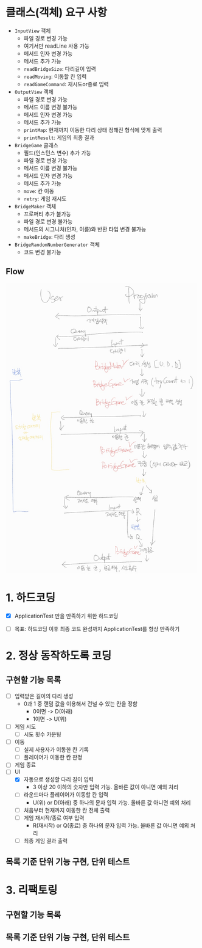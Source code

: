 # 클래스(객체) 요구 사항
- `InputView` 객체
  - 파일 경로 변경 가능
  - 여기서만 readLine 사용 가능
  - 메서드 인자 변경 가능
  - 메서드 추가 가능
  - `readBridgeSize`: 다리길이 입력
  - `readMoving`: 이동할 칸 입력
  - `readGameCommand`: 재시도or종료 입력
- `OutputView` 객체
  - 파일 경로 변경 가능
  - 메서드 이름 변경 불가능
  - 메서드 인자 변경 가능
  - 메서드 추가 가능
  - `printMap`: 현재까지 이동한 다리 상태 정해진 형식에 맞게 출력
  - `printResult`: 게임의 최종 결과
- `BridgeGame` 클래스
  - 필드(인스턴스 변수) 추가 가능
  - 파일 경로 변경 가능
  - 메서드 이름 변경 불가능
  - 메서드 인자 변경 가능
  - 메서드 추가 가능
  - `move`: 칸 이동
  - `retry`: 게임 재시도
- `BridgeMaker` 객체
  - 프로퍼티 추가 불가능
  - 파일 경로 변경 불가능
  - 메서드의 시그니처(인자, 이름)와 반환 타입 변경 불가능
  - `makeBridge`: 다리 생성
- `BridgeRandomNumberGenerator` 객체
  - 코드 변경 불가능


## Flow
![flow](./bridge_flow.jpg)


# 1. 하드코딩
- [x] ApplicationTest 만을 만족하기 위한 하드코딩
- [ ] 목표: 하드코딩 이후 최종 코드 완성까지 ApplicationTest를 항상 만족하기


# 2. 정상 동작하도록 코딩
## 구현할 기능 목록
- [ ] 입력받은 길이의 다리 생성
  - 0과 1 중 랜덤 값을 이용해서 건널 수 있는 칸을 정함
    - 0이면 -> D(아래)
    - 1이면 -> U(위)
- [ ] 게임 시도
  - [ ] 시도 횟수 카운팅
- [ ] 이동
  - [ ] 실제 사용자가 이동한 칸 기록
  - [ ] 플레이어가 이동한 칸 판정
- [ ] 게임 종료
- [ ] UI
  - [x] 자동으로 생성할 다리 길이 입력
    - 3 이상 20 이하의 숫자만 입력 가능. 올바른 값이 아니면 예외 처리
  - [ ] 라운드마다 플레이어가 이동할 칸 입력
    - U(위) or D(아래) 중 하나의 문자 입력 가능. 올바른 값 아니면 예외 처리
  - [ ] 처음부터 현재까지 이동한 칸 전체 출력
  - [ ] 게임 재시작/종료 여부 입력
    - R(재시작) or Q(종료) 중 하나의 문자 입력 가능. 올바른 값 아니면 예외 처리
  - [ ] 최종 게임 결과 출력

## 목록 기준 단위 기능 구현, 단위 테스트


# 3. 리팩토링
## 구현할 기능 목록
## 목록 기준 단위 기능 구현, 단위 테스트